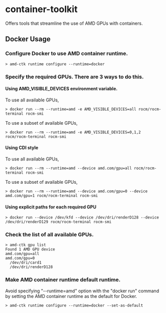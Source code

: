 # container-toolkit
Offers tools that streamline the use of AMD GPUs with containers.

## Docker Usage
### Configure Docker to use AMD container runtime.

``` text
> amd-ctk runtime configure --runtime=docker
```

### Specify the required GPUs. There are 3 ways to do this.

#### Using AMD_VISIBLE_DEVICES environment variable.

To use all available GPUs,

```text
> docker run --rm --runtime=amd -e AMD_VISIBLE_DEVICES=all rocm/rocm-terminal rocm-smi
```

To use a subset of available GPUs,

```text
> docker run --rm --runtime=amd -e AMD_VISIBLE_DEVICES=0,1,2 rocm/rocm-terminal rocm-smi
```

#### Using CDI style

To use all available GPUs,

```text
> docker run --rm --runtime=amd --device amd.com/gpu=all rocm/rocm-terminal rocm-smi
```

To use a subset of available GPUs,

```text
> docker run --rm --runtime=amd --device amd.com/gpu=0 --device amd.com/gpu=1 rocm/rocm-terminal rocm-smi
```

#### Using explicit paths for each required GPU

```text
> docker run --device /dev/kfd --device /dev/dri/renderD128 --device /dev/dri/renderD129 rocm/rocm-terminal rocm-smi
```

### Check the list of all available GPUs.

```text
> amd-ctk gpu list
Found 1 AMD GPU device
amd.com/gpu=all
amd.com/gpu=0
  /dev/dri/card1
  /dev/dri/renderD128
```

### Make AMD container runtime default runtime.
Avoid specifying "--runtime=amd" option with the "docker run" command by setting the AMD container runtime as the default for Docker.

```text
> amd-ctk runtime configure --runtime=docker --set-as-default
```
